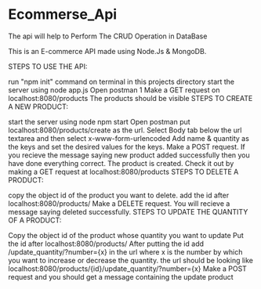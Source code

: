 # Ecommerse_Api
The api will help to Perform The CRUD Operation in DataBase


This is an E-commerce API made using Node.Js & MongoDB.

STEPS TO USE THE API:

run "npm init" command on terminal in this projects directory
start the server using node app.js
Open postman
 1 Make a GET request on localhost:8080/products
The products should be visible
STEPS TO CREATE A NEW PRODUCT:

start the server using node npm start
Open postman
put localhost:8080/products/create as the url.
Select Body tab below the url textarea and then select x-www-form-urlencoded
Add name & quantity as the keys and set the desired values for the keys.
Make a POST request.
If you recieve the message saying new product added successfully then you have done everything correct.
The product is created. Check it out by making a GET request at localhost:8080/products
STEPS TO DELETE A PRODUCT:

copy the object id of the product you want to delete.
add the id after localhost:8080/products/
Make a DELETE request.
You will recieve a message saying deleted successfully.
STEPS TO UPDATE THE QUANTITY OF A PRODUCT:

Copy the object id of the product whose quantity you want to update
Put the id after localhost:8080/products/
After putting the id add /update_quantity/?number={x} in the url where x is the number by which you want to increase or decrease the quantity.
the url should be looking like localhost:8080/products/{id}/update_quantity/?number={x}
Make a POST request and you should get a message containing the update product

